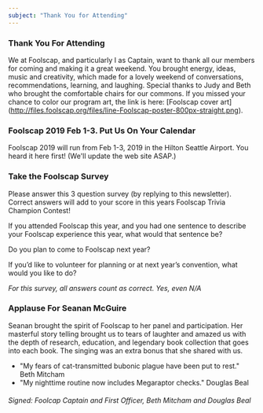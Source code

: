 ```yaml
---
subject: "Thank You for Attending"
---
```


### Thank You For Attending
We at Foolscap, and particularly I as Captain, want to thank all our members for coming and making it a great weekend. You brought energy, ideas, music and creativity, which made for a lovely weekend of conversations, recommendations, learning, and laughing. Special thanks to Judy and Beth who brought the comfortable chairs for our commons. If you missed your chance to color our program art, the link is here: [Foolscap cover art] (http://files.foolscap.org/files/line-Foolscap-poster-800px-straight.png).

### Foolscap 2019 Feb 1-3. Put Us On Your Calendar
Foolscap 2019 will run from Feb 1-3, 2019 in the Hilton Seattle Airport. You heard it here first! (We'll update the web site ASAP.)

### Take the Foolscap Survey
Please answer this 3 question survey (by replying to this newsletter). Correct answers will add to your score in this years Foolscap Trivia Champion Contest!

If you attended Foolscap this year, and you had one sentence to describe your Foolscap experience this year, what would that sentence be?

Do you plan to come to Foolscap next year?

If you’d like to volunteer for planning or at next year’s convention, what would you like to do?

*For this survey, all answers count as correct. Yes, even N/A*

### Applause For Seanan McGuire
Seanan brought the spirit of Foolscap to her panel and participation. Her masterful story telling brought us to tears of
laughter and amazed us with the depth of research, education, and legendary book collection that goes into each book. The 
singing was an extra bonus that she shared with us.
- "My fears of cat-transmitted bubonic plague have been put to rest." Beth Mitcham
- "My nighttime routine now includes Megaraptor checks." Douglas Beal

###### Signed: Foolcap Captain and First Officer, Beth Mitcham and Douglas Beal
